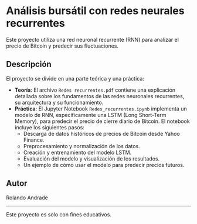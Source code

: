 # Análisis bursátil con redes neurales recurrentes

Este proyecto utiliza una red neuronal recurrente (RNN) para analizar el precio de Bitcoin y predecir sus fluctuaciones.

## Descripción

El proyecto se divide en una parte teórica y una práctica:

- **Teoría**: El archivo `Redes recurrentes.pdf` contiene una explicación detallada sobre los fundamentos de las redes neuronales recurrentes, su arquitectura y su funcionamiento.
- **Práctica**: El Jupyter Notebook `Redes_recurrentes.ipynb` implementa un modelo de RNN, específicamente una LSTM (Long Short-Term Memory), para predecir el precio de cierre diario de Bitcoin. El notebook incluye los siguientes pasos:
    - Descarga de datos históricos de precios de Bitcoin desde Yahoo Finance.
    - Preprocesamiento y normalización de los datos.
    - Creación y entrenamiento del modelo LSTM.
    - Evaluación del modelo y visualización de los resultados.
    - Un ejemplo de cómo usar el modelo para predecir precios futuros.

## Autor
Rolando Andrade

---

Este proyecto es solo con fines educativos.
